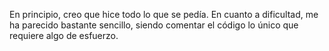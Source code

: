 En principio, creo que hice todo lo que se pedía. En cuanto a dificultad, me ha parecido bastante sencillo, siendo comentar el código lo único que requiere algo de esfuerzo.
